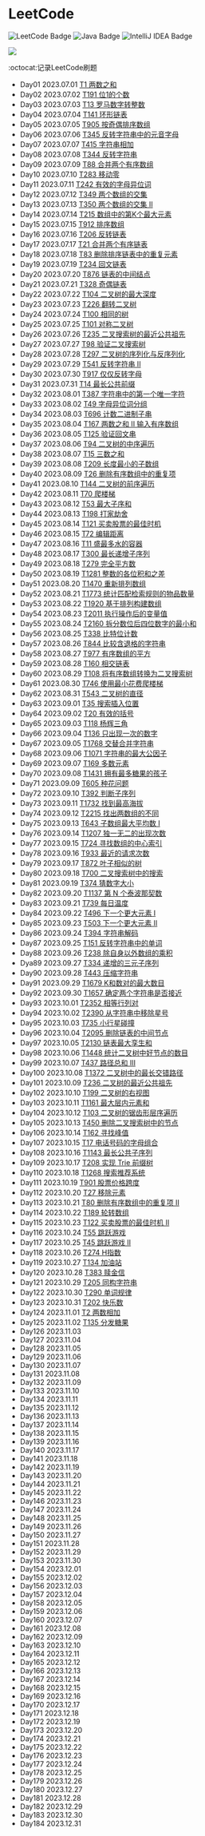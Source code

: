 # LeetCode

![LeetCode Badge](https://img.shields.io/badge/LeetCode-FFA116?logo=leetcode&logoColor=fff&style=flat)
![Java Badge](https://img.shields.io/badge/Java-007396?logo=oracle&logoColor=fff&style=flat)
![IntelliJ IDEA Badge](https://img.shields.io/badge/IntelliJ%20IDEA-000000?logo=intellijidea&logoColor=fff&style=flat)

<img src="https://skillicons.dev/icons?i=java,idea"/>

:octocat:记录LeetCode刷题 

- Day01 2023.07.01 [T1 两数之和](src/main/java/easy/T1两数之和.java)
- Day02 2023.07.02 [T191 位1的个数](src/main/java/easy/T191位1的个数.java)
- Day03 2023.07.03 [T13 罗马数字转整数](src/main/java/easy/T13罗马数字转整数.java)
- Day04 2023.07.04 [T141 环形链表](src/main/java/easy/T141环形链表.java)
- Day05 2023.07.05 [T905 按奇偶排序数组](src/main/java/easy/T905按奇偶排序数组.java)
- Day06 2023.07.06 [T345 反转字符串中的元音字母](src/main/java/easy/T345反转字符串中的元音字母.java)
- Day07 2023.07.07 [T415 字符串相加](src/main/java/easy/T415字符串相加.java)
- Day08 2023.07.08 [T344 反转字符串](src/main/java/easy/T344反转字符串.java)
- Day09 2023.07.09 [T88 合并两个有序数组](src/main/java/easy/T88合并两个有序数组.java)
- Day10 2023.07.10 [T283 移动零](src/main/java/easy/T283移动零.java)
- Day11 2023.07.11 [T242 有效的字母异位词](src/main/java/easy/T242有效的字母异位词.java)
- Day12 2023.07.12 [T349 两个数组的交集](src/main/java/easy/T349两个数组的交集.java)
- Day13 2023.07.13 [T350 两个数组的交集 II](src/main/java/easy/T350两个数组的交集II.java)
- Day14 2023.07.14 [T215 数组中的第K个最大元素](src/main/java/medium/T215数组中的第K个最大元素.java)
- Day15 2023.07.15 [T912 排序数组](src/main/java/medium/T912排序数组.java)
- Day16 2023.07.16 [T206 反转链表](src/main/java/easy/T206反转链表.java)
- Day17 2023.07.17 [T21 合并两个有序链表](src/main/java/easy/T21合并两个有序链表.java)
- Day18 2023.07.18 [T83 删除排序链表中的重复元素](src/main/java/easy/T83删除排序链表中的重复元素.java)
- Day19 2023.07.19 [T234 回文链表](src/main/java/easy/T234回文链表.java)
- Day20 2023.07.20 [T876 链表的中间结点](src/main/java/easy/T876链表的中间结点.java)
- Day21 2023.07.21 [T328 奇偶链表](src/main/java/medium/T328奇偶链表.java)
- Day22 2023.07.22 [T104 二叉树的最大深度](src/main/java/easy/T104二叉树的最大深度.java)
- Day23 2023.07.23 [T226 翻转二叉树](src/main/java/easy/T226翻转二叉树.java)
- Day24 2023.07.24 [T100 相同的树](src/main/java/easy/T100相同的树.java)
- Day25 2023.07.25 [T101 对称二叉树](src/main/java/easy/T101对称二叉树.java)
- Day26 2023.07.26 [T235 二叉搜索树的最近公共祖先](src/main/java/medium/T235二叉搜索树的最近公共祖先.java)
- Day27 2023.07.27 [T98 验证二叉搜索树](src/main/java/medium/T98验证二叉搜索树.java)
- Day28 2023.07.28 [T297 二叉树的序列化与反序列化](src/main/java/hard/T297二叉树的序列化与反序列化.java)
- Day29 2023.07.29 [T541 反转字符串 II](src/main/java/easy/T541反转字符串II.java)
- Day30 2023.07.30 [T917 仅仅反转字母](src/main/java/easy/T917仅仅反转字母.java)
- Day31 2023.07.31 [T14 最长公共前缀](src/main/java/easy/T14最长公共前缀.java)
- Day32 2023.08.01 [T387 字符串中的第一个唯一字符](src/main/java/easy/T387字符串中的第一个唯一字符.java)
- Day33 2023.08.02 [T49 字母异位词分组](src/main/java/medium/T49字母异位词分组.java)
- Day34 2023.08.03 [T696 计数二进制子串](src/main/java/easy/T696计数二进制子串.java)
- Day35 2023.08.04 [T167 两数之和 II 输入有序数组](src/main/java/medium/T167两数之和II输入有序数组.java)
- Day36 2023.08.05 [T125 验证回文串](src/main/java/easy/T125验证回文串.java)
- Day37 2023.08.06 [T94 二叉树的中序遍历](src/main/java/easy/T94二叉树的中序遍历.java)
- Day38 2023.08.07 [T15 三数之和](src/main/java/medium/T15三数之和.java)
- Day39 2023.08.08 [T209 长度最小的子数组](src/main/java/medium/T209长度最小的子数组.java)
- Day40 2023.08.09 [T26 删除有序数组中的重复项](src/main/java/easy/T26删除有序数组中的重复项.java)
- Day41 2023.08.10 [T144 二叉树的前序遍历](src/main/java/easy/T144二叉树的前序遍历.java)
- Day42 2023.08.11 [T70 爬楼梯](src/main/java/easy/T70爬楼梯.java)
- Day43 2023.08.12 [T53 最大子序和](src/main/java/medium/T53最大子序和.java)
- Day44 2023.08.13 [T198 打家劫舍](src/main/java/medium/T198打家劫舍.java)
- Day45 2023.08.14 [T121 买卖股票的最佳时机](src/main/java/easy/T121买卖股票的最佳时机.java)
- Day46 2023.08.15 [T72 编辑距离](src/main/java/hard/T72编辑距离.java)
- Day47 2023.08.16 [T11 盛最多水的容器](src/main/java/medium/T11盛最多水的容器.java)
- Day48 2023.08.17 [T300 最长递增子序列](src/main/java/medium/T300最长递增子序列.java)
- Day49 2023.08.18 [T279 完全平方数](src/main/java/medium/T279完全平方数.java)
- Day50 2023.08.19 [T1281 整数的各位积和之差](src/main/java/easy/T1281整数的各位积和之差.java)
- Day51 2023.08.20 [T1470 重新排列数组](src/main/java/easy/T1470重新排列数组.java)
- Day52 2023.08.21 [T1773 统计匹配检索规则的物品数量](src/main/java/easy/T1773统计匹配检索规则的物品数量.java)
- Day53 2023.08.22 [T1920 基于排列构建数组](src/main/java/easy/T1920基于排列构建数组.java)
- Day54 2023.08.23 [T2011 执行操作后的变量值](src/main/java/easy/T2011执行操作后的变量值.java)
- Day55 2023.08.24 [T2160 拆分数位后四位数字的最小和](src/main/java/easy/T2160拆分数位后四位数字的最小和.java)
- Day56 2023.08.25 [T338 比特位计数](src/main/java/easy/T338比特位计数.java)
- Day57 2023.08.26 [T844 比较含退格的字符串](src/main/java/easy/T844比较含退格的字符串.java)
- Day58 2023.08.27 [T977 有序数组的平方](src/main/java/easy/T977有序数组的平方.java)
- Day59 2023.08.28 [T160 相交链表](src/main/java/easy/T160相交链表.java)
- Day60 2023.08.29 [T108 将有序数组转换为二叉搜索树](src/main/java/easy/T108将有序数组转换为二叉搜索树.java)
- Day61 2023.08.30 [T746 使用最小花费爬楼梯](src/main/java/easy/T746使用最小花费爬楼梯.java)
- Day62 2023.08.31 [T543 二叉树的直径](src/main/java/easy/T543二叉树的直径.java)
- Day63 2023.09.01 [T35 搜索插入位置](src/main/java/easy/T35搜索插入位置.java)
- Day64 2023.09.02 [T20 有效的括号](src/main/java/easy/T20有效的括号.java)
- Day65 2023.09.03 [T118 杨辉三角](src/main/java/easy/T118杨辉三角.java)
- Day66 2023.09.04 [T136 只出现一次的数字](src/main/java/easy/T136只出现一次的数字.java)
- Day67 2023.09.05 [T1768 交替合并字符串](src/main/java/easy/T1768交替合并字符串.java)
- Day68 2023.09.06 [T1071 字符串的最大公因子](src/main/java/easy/T1071字符串的最大公因子.java)
- Day69 2023.09.07 [T169 多数元素](src/main/java/easy/T169多数元素.java)
- Day70 2023.09.08 [T1431 拥有最多糖果的孩子](src/main/java/easy/T1431拥有最多糖果的孩子.java)
- Day71 2023.09.09 [T605 种花问题](src/main/java/easy/T605种花问题.java)
- Day72 2023.09.10 [T392 判断子序列](src/main/java/easy/T392判断子序列.java)
- Day73 2023.09.11 [T1732 找到最高海拔](src/main/java/easy/T1732找到最高海拔.java)
- Day74 2023.09.12 [T2215 找出两数组的不同](src/main/java/easy/T2215找出两数组的不同.java)
- Day75 2023.09.13 [T643 子数组最大平均数 I](src/main/java/easy/T643子数组最大平均数I.java)
- Day76 2023.09.14 [T1207 独一无二的出现次数](src/main/java/easy/T1207独一无二的出现次数.java)
- Day77 2023.09.15 [T724 寻找数组的中心索引](src/main/java/easy/T724寻找数组的中心索引.java)
- Day78 2023.09.16 [T933 最近的请求次数](src/main/java/easy/T933最近的请求次数.java)
- Day79 2023.09.17 [T872 叶子相似的树](src/main/java/easy/T872叶子相似的树.java)
- Day80 2023.09.18 [T700 二叉搜索树中的搜索](src/main/java/easy/T700二叉搜索树中的搜索.java)
- Day81 2023.09.19 [T374 猜数字大小](src/main/java/easy/T374猜数字大小.java)
- Day82 2023.09.20 [T1137 第 N 个泰波那契数](src/main/java/easy/T1137第N个泰波那契数.java)
- Day83 2023.09.21 [T739 每日温度](src/main/java/medium/T739每日温度.java)
- Day84 2023.09.22 [T496 下一个更大元素 I](src/main/java/easy/T496下一个更大元素I.java)
- Day85 2023.09.23 [T503 下一个更大元素 II](src/main/java/medium/T503下一个更大元素II.java)
- Day86 2023.09.24 [T394 字符串解码](src/main/java/medium/T394字符串解码.java)
- Day87 2023.09.25 [T151 反转字符串中的单词](src/main/java/medium/T151反转字符串中的单词.java)
- Day88 2023.09.26 [T238 除自身以外数组的乘积](src/main/java/medium/T238除自身以外数组的乘积.java)
- Dya89 2023.09.27 [T334 递增的三元子序列](src/main/java/medium/T334递增的三元子序列.java)
- Day90 2023.09.28 [T443 压缩字符串](src/main/java/medium/T443压缩字符串.java)
- Day91 2023.09.29 [T1679 K和数对的最大数目](src/main/java/medium/T1679K和数对的最大数目.java)
- Day92 2023.09.30 [T1657 确定两个字符串是否接近](src/main/java/medium/T1657确定两个字符串是否接近.java)
- Day93 2023.10.01 [T2352 相等行列对](src/main/java/medium/T2352相等行列对.java)
- Day94 2023.10.02 [T2390 从字符串中移除星号](src/main/java/medium/T2390从字符串中移除星号.java)
- Day95 2023.10.03 [T735 小行星碰撞](src/main/java/medium/T735小行星碰撞.java)
- Day96 2023.10.04 [T2095 删除链表的中间节点](src/main/java/medium/T2095删除链表的中间节点.java)
- Day97 2023.10.05 [T2130 链表最大孪生和](src/main/java/medium/T2130链表最大孪生和.java)
- Day98 2023.10.06 [T1448 统计二叉树中好节点的数目](src/main/java/medium/T1448统计二叉树中好节点的数目.java)
- Day99 2023.10.07 [T437 路径总和 III](src/main/java/medium/T437路径总和III.java)
- Day100 2023.10.08 [T1372 二叉树中的最长交错路径](src/main/java/medium/T1372二叉树中的最长交错路径.java)
- Day101 2023.10.09 [T236 二叉树的最近公共祖先](src/main/java/medium/T236二叉树的最近公共祖先.java)
- Day102 2023.10.10 [T199 二叉树的右视图](src/main/java/medium/T199二叉树的右视图.java)
- Day103 2023.10.11 [T1161 最大层内元素和](src/main/java/medium/T1161最大层内元素和.java)
- Day104 2023.10.12 [T103 二叉树的锯齿形层序遍历](src/main/java/medium/T103二叉树的锯齿形层序遍历.java)
- Day105 2023.10.13 [T450 删除二叉搜索树中的节点](src/main/java/medium/T450删除二叉搜索树中的节点.java)
- Day106 2023.10.14 [T162 寻找峰值](src/main/java/medium/T162寻找峰值.java)
- Day107 2023.10.15 [T17 电话号码的字母组合](src/main/java/medium/T17电话号码的字母组合.java)
- Day108 2023.10.16 [T1143 最长公共子序列](src/main/java/medium/T1143最长公共子序列.java)
- Day109 2023.10.17 [T208 实现 Trie 前缀树](src/main/java/medium/T208实现Trie前缀树.java)
- Day110 2023.10.18 [T1268 搜索推荐系统](src/main/java/medium/T1268搜索推荐系统.java)
- Day111 2023.10.19 [T901 股票价格跨度](src/main/java/medium/T901股票价格跨度.java)
- Day112 2023.10.20 [T27 移除元素](src/main/java/easy/T27移除元素.java)
- Day113 2023.10.21 [T80 删除有序数组中的重复项 II](src/main/java/medium/T80删除有序数组中的重复项II.java)
- Day114 2023.10.22 [T189 轮转数组](src/main/java/medium/T189轮转数组.java)
- Day115 2023.10.23 [T122 买卖股票的最佳时机 II](src/main/java/medium/T122买卖股票的最佳时机II.java)
- Day116 2023.10.24 [T55 跳跃游戏](src/main/java/medium/T55跳跃游戏.java)
- Day117 2023.10.25 [T45 跳跃游戏 II](src/main/java/medium/T45跳跃游戏II.java)
- Day118 2023.10.26 [T274 H指数](src/main/java/medium/T274H指数.java)
- Day119 2023.10.27 [T134 加油站](src/main/java/medium/T134加油站.java)
- Day120 2023.10.28 [T383 赎金信](src/main/java/easy/T383赎金信.java)
- Day121 2023.10.29 [T205 同构字符串](src/main/java/easy/T205同构字符串.java)
- Day122 2023.10.30 [T290 单词规律](src/main/java/easy/T290单词规律.java)
- Day123 2023.10.31 [T202 快乐数](src/main/java/easy/T202快乐数.java)
- Day124 2023.11.01 [T2 两数相加](src/main/java/medium/T2两数相加.java)
- Day125 2023.11.02 [T135 分发糖果](src/main/java/hard/T135分发糖果.java)
- Day126 2023.11.03
- Day127 2023.11.04
- Day128 2023.11.05
- Day129 2023.11.06
- Day130 2023.11.07
- Day131 2023.11.08
- Day132 2023.11.09
- Day133 2023.11.10
- Day134 2023.11.11
- Day135 2023.11.12
- Day136 2023.11.13
- Day137 2023.11.14
- Day138 2023.11.15
- Day139 2023.11.16
- Day140 2023.11.17
- Day141 2023.11.18
- Day142 2023.11.19
- Day143 2023.11.20
- Day144 2023.11.21
- Day145 2023.11.22
- Day146 2023.11.23
- Day147 2023.11.24
- Day148 2023.11.25
- Day149 2023.11.26
- Day150 2023.11.27
- Day151 2023.11.28
- Day152 2023.11.29
- Day153 2023.11.30
- Day154 2023.12.01
- Day155 2023.12.02
- Day156 2023.12.03
- Day157 2023.12.04
- Day158 2023.12.05
- Day159 2023.12.06
- Day160 2023.12.07
- Day161 2023.12.08
- Day162 2023.12.09
- Day163 2023.12.10
- Day164 2023.12.11
- Day165 2023.12.12
- Day166 2023.12.13
- Day167 2023.12.14
- Day168 2023.12.15
- Day169 2023.12.16
- Day170 2023.12.17
- Day171 2023.12.18
- Day172 2023.12.19
- Day173 2023.12.20
- Day174 2023.12.21
- Day175 2023.12.22
- Day176 2023.12.23
- Day177 2023.12.24
- Day178 2023.12.25
- Day179 2023.12.26
- Day180 2023.12.27
- Day181 2023.12.28
- Day182 2023.12.29
- Day183 2023.12.30
- Day184 2023.12.31